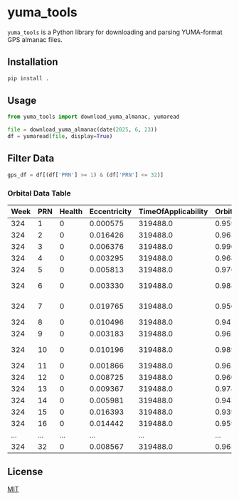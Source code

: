 
# yuma_tools

`yuma_tools` is a Python library for downloading and parsing YUMA-format GPS almanac files.

## Installation

```bash
pip install .
```

## Usage

```python
from yuma_tools import download_yuma_almanac, yumaread

file = download_yuma_almanac(date(2025, 6, 23))
df = yumaread(file, display=True)
```

## Filter Data

```python
gps_df = df[(df['PRN'] >= 1) & (df['PRN'] <= 32)]
```
### Orbital Data Table

| Week       | PRN | Health | Eccentricity | TimeOfApplicability | OrbitalInclination | RateOfRightAscen | SQRTA      | RightAscenAtWeek | ArgumentOfPerigee | MeanAnom  | Af0        | Af1           |
|------------|-----|--------|--------------|---------------------|--------------------|------------------|------------|------------------|-------------------|-----------|------------|---------------|
| 324 | 1 | 0      | 0.000575     | 319488.0            | 0.959178           | -8.263201e-09    | 5153.666992 | 1.365821         | 0.197260          | -2.260224 | 0.000300   | 1.091394e-11  |
| 324 | 2 | 0      | 0.016426     | 319488.0            | 0.965308           | -8.080337e-09    | 5153.644043 | 1.201959         | -0.969898         | -0.559520 | -0.000137  | 7.275958e-12  |
| 324 | 3 | 0      | 0.006376     | 319488.0            | 0.990139           | -7.817468e-09    | 5153.717773 | 2.345452         | 1.184877          | 2.087815  | 0.000692   | 0.000000e+00  |
| 324 | 4 | 0      | 0.003295     | 319488.0            | 0.968478           | -7.463168e-09    | 5153.568848 | -2.863977        | -2.918707         | -1.223599 | 0.000583   | 3.637979e-12  |
| 324 | 5 | 0      | 0.005813     | 319488.0            | 0.976855           | -7.977475e-09    | 5153.533691 | 2.288986         | 1.378965          | -0.632714 | -0.000214  | 0.000000e+00  |
| 324 | 6 | 0      | 0.003330     | 319488.0            | 0.988377           | -7.943188e-09    | 5153.550781 | 1.309267         | -0.651312         | -2.893618 | -0.000422  | -1.818989e-11 |
| 324 | 7 | 0      | 0.019765     | 319488.0            | 0.950124           | -7.908901e-09    | 5153.645508 | -1.853651        | -2.038112         | 2.506621  | -0.000041  | -3.637979e-12 |
| 324 | 8 | 0      | 0.010496     | 319488.0            | 0.947577           | -7.737465e-09    | 5153.534668 | 0.198937         | 0.458970          | -0.995186 | 0.000527   | 0.000000e+00  |
| 324 | 9 | 0      | 0.003183     | 319488.0            | 0.962450           | -7.554600e-09    | 5153.647949 | -2.926403        | 1.988793          | -0.362510 | 0.000692   | 7.275958e-12  |
| 324 | 10 | 0     | 0.010196     | 319488.0            | 0.989726           | -7.817468e-09    | 5153.609863 | 2.342940         | -2.315525         | 1.061171  | -0.000464  | -1.091394e-11 |
| 324 | 11 | 0     | 0.001866     | 319488.0            | 0.965146           | -8.171769e-09    | 5153.631348 | 1.333575         | -2.423038         | -1.669892 | -0.000687  | 7.275958e-12  |
| 324 | 12 | 0     | 0.008725     | 319488.0            | 0.960023           | -7.748894e-09    | 5153.612305 | -0.736532        | 1.513519          | 1.793588  | -0.000590  | 0.000000e+00  |
| 324 | 13 | 0     | 0.009367     | 319488.0            | 0.974404           | -7.394594e-09    | 5153.643555 | -2.754816        | 0.962042          | -1.181366 | 0.000701   | 0.000000e+00  |
| 324 | 14 | 0     | 0.005981     | 319488.0            | 0.943311           | -7.908901e-09    | 5153.650879 | -0.787179        | -2.787682         | 1.643675  | 0.000665   | 3.637979e-12  |
| 324 | 15 | 0     | 0.016393     | 319488.0            | 0.939985           | -7.771752e-09    | 5153.555664 | -3.064217        | 1.426883          | -1.961371 | 0.000311   | 3.637979e-12  |
| 324 | 16 | 0     | 0.014442     | 319488.0            | 0.959304           | -7.726036e-09    | 5153.698242 | -0.719186        | 0.886785          | 0.045040  | 0.000046   | 7.275958e-12  |
| ... | ... | ...     | ...     | ...            | ...           | ...    | ... | ...         | ...         | ... | ...   | ... |
| 324 | 32 | 0     | 0.008567     | 319488.0            | 0.965637           | -7.531742e-09    | 5153.583496 | -2.910300         | -2.057068         | -0.234486 | -0.000413  | 1.091394e-11  |



## License

[MIT](https://choosealicense.com/licenses/mit/)
